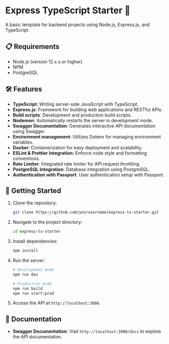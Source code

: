 # Express TypeScript Starter 🚀

A basic template for backend projects using Node.js, Express.js, and TypeScript.

## 📋 Requirements

- Node.js (version 12.x.x or higher)
- NPM 
- PostgreSQL

## 🛠️ Features

- **TypeScript**: Writing server-side JavaScript with TypeScript.
- **Express.js**: Framework for building web applications and RESTful APIs.
- **Build scripts**: Development and production build scripts.
- **Nodemon**: Automatically restarts the server in development mode.
- **Swagger Documentation**: Generates interactive API documentation using Swagger.
- **Environment management**: Utilizes Dotenv for managing environment variables.
- **Docker**: Containerization for easy deployment and scalability.
- **ESLint & Prettier Integration**: Enforce code style and formatting conventions.
- **Rate Limiter**: Integrated rate limiter for API request throttling.
- **PostgreSQL Integration**: Database integration using PostgreSQL.
- **Authentication with Passport**: User authentication setup with Passport.

## 🚀 Getting Started

1. Clone the repository:

    ```bash
    git clone https://github.com/yourusername/express-ts-starter.git
    ```

2. Navigate to the project directory:

    ```bash
    cd express-ts-starter
    ```

3. Install dependencies:

    ```bash
    npm install
    ```

4. Run the server:

     ```bash
    # Development mode
    npm run dev

    # Production mode
    npm run build
    npm run start:prod
    ```

5. Access the API at `http://localhost:3000`.

## 📖 Documentation

- **Swagger Documentation**: Visit `http://localhost:3000/docs` to explore the API documentation.

